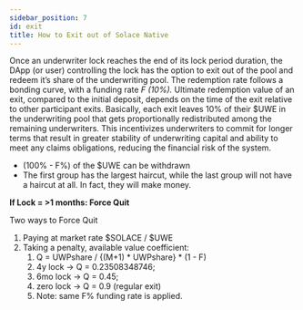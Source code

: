 ```yaml
---
sidebar_position: 7
id: exit
title: How to Exit out of Solace Native
---
```


Once an underwriter lock reaches the end of its lock period duration, the DApp (or user) controlling the lock has the option to exit out of the pool and redeem it’s share of the underwriting pool. The redemption rate follows a bonding curve, with a funding rate *F (10%).* Ultimate redemption value of an exit, compared to the initial deposit, depends on the time of the exit relative to other participant exits. Basically, each exit leaves 10% of their $UWE in the underwriting pool that gets proportionally redistributed among the remaining underwriters. This incentivizes underwriters to commit for longer terms that result in greater stability of underwriting capital and ability to meet any claims obligations, reducing the financial risk of the system.

- (100% - F%) of the $UWE can be withdrawn
- The first group has the largest haircut, while the last group will not have a haircut at all. In fact, they will make money.

**If Lock = >1 months: Force Quit**

Two ways to Force Quit

1. Paying at market rate $SOLACE / $UWE
2. Taking a penalty, available value coefficient:
    1. Q = UWPshare / {(M+1) * UWPshare} * (1 - F)
    2. 4y lock -> Q = 0.23508348746;
    3. 6mo lock -> Q = 0.45;
    4. zero lock -> Q = 0.9 (regular exit)
    5. Note: same F% funding rate is applied.